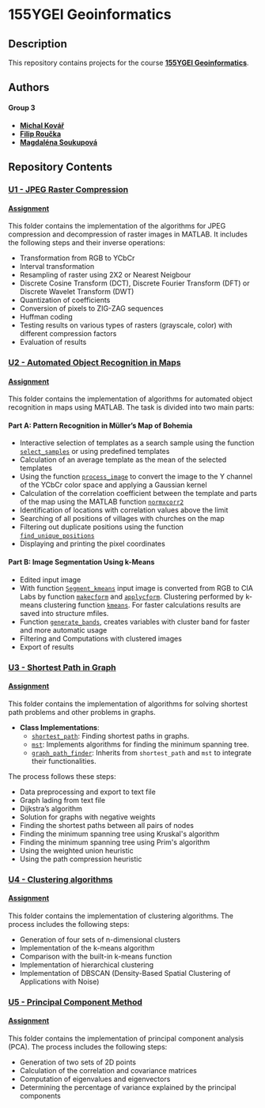 # 155YGEI Geoinformatics

## Description
This repository contains projects for the course **[155YGEI Geoinformatics](https://geo.fsv.cvut.cz/gwiki/155YGEI_Geoinformatika)**.

## Authors
#### Group 3
- **[Michal Kovář](https://github.com/kovarmi9)**
- **[Filip Roučka](https://github.com/fifi1ous)**
- **[Magdaléna Soukupová](https://github.com/soukupovam)**

## Repository Contents

### [U1 - JPEG Raster Compression](https://github.com/kovarmi9/YGEI_sk3/tree/main/U1)
#### [Assignment](https://github.com/k155cvut/ygei/blob/main/cviceni/geoinf_cv1.pdf)
This folder contains the implementation of the algorithms for JPEG compression and decompression of raster images in MATLAB. It includes the following steps and their inverse operations:
- Transformation from RGB to YCbCr
- Interval transformation
- Resampling of raster using 2X2 or Nearest Neigbour 
- Discrete Cosine Transform (DCT), Discrete Fourier Transform (DFT) or Discrete Wavelet Transform (DWT)
- Quantization of coefficients
- Conversion of pixels to ZIG-ZAG sequences
- Huffman coding
- Testing results on various types of rasters (grayscale, color) with different compression factors
- Evaluation of results

### [U2 - Automated Object Recognition in Maps](https://github.com/kovarmi9/YGEI_sk3/tree/main/U2)
#### [Assignment](https://maps.fsv.cvut.cz/~cajthaml/ygei/YGEI_cv3.pdf)
This folder contains the implementation of algorithms for automated object recognition in maps using MATLAB. The task is divided into two main parts:
#### Part A: Pattern Recognition in Müller’s Map of Bohemia
  - Interactive selection of templates as a search sample using the function [`select_samples`](https://github.com/kovarmi9/YGEI_sk3/tree/main/U2/A/select_samples.m) or using predefined templates
  - Calculation of an average template as the mean of the selected templates
  - Using the function [`process_image`](https://github.com/kovarmi9/YGEI_sk3/tree/main/U2/A/process_image.m) to convert the image to the Y channel of the YCbCr color space and applying a Gaussian kernel
  - Calculation of the correlation coefficient between the template and parts of the map using the MATLAB function [`normxcorr2`](https://www.mathworks.com/help/images/ref/normxcorr2.html)
  - Identification of locations with correlation values above the limit
  - Searching of all positions of villages with churches on the map
  - Filtering out duplicate positions using the function [`find_unique_positions`](https://github.com/kovarmi9/YGEI_sk3/tree/main/U2/A/find_unique_positions.m)
  - Displaying and printing the pixel coordinates

#### Part B: Image Segmentation Using k-Means
  - Edited input image
  - With function [`Segment_kmeans`](https://github.com/kovarmi9/YGEI_sk3/blob/main/U2/B/Segment_kmeans.m) input image is converted from RGB to CIA Labs by function [`makecform`](https://www.mathworks.com/help/images/ref/makecform.html) and [`applycform`](https://www.mathworks.com/help/images/ref/applycform.html). Clustering performed by k-means clustering function [`kmeans`](https://github.com/kovarmi9/YGEI_sk3/blob/main/U2/B/Segment_kmeans.m). For faster calculations results are saved into structure mfiles.
  - Function [`generate_bands`](https://github.com/kovarmi9/YGEI_sk3/blob/main/U2/B/generate_bands.m), creates variables with cluster band for faster and more automatic usage
  - Filtering and Computations with clustered images
  - Export of results

### [U3 - Shortest Path in Graph](https://github.com/kovarmi9/YGEI_sk3/tree/main/U3)
#### [Assignment](https://github.com/k155cvut/ygei/blob/main/cviceni/geoinf_cv4.pdf)

This folder contains the implementation of algorithms for solving shortest path problems and other problems in graphs. 
- **Class Implementations**:
  - [`shortest_path`](https://github.com/kovarmi9/YGEI_sk3/blob/main/U3/shortest_path.py): Finding shortest paths in graphs.
  - [`mst`](https://github.com/kovarmi9/YGEI_sk3/blob/main/U3/mst.py): Implements algorithms for finding the minimum spanning tree.
  - [`graph_path_finder`](https://github.com/kovarmi9/YGEI_sk3/blob/main/U3/graph_path_finder.py): Inherits from `shortest_path` and `mst` to integrate their functionalities.
  
The process follows these steps:
- Data preprocessing and export to text file
- Graph lading from text file
- Dijkstra’s algorithm  
- Solution for graphs with negative weights
- Finding the shortest paths between all pairs of nodes
- Finding the minimum spanning tree using Kruskal's algorithm
- Finding the minimum spanning tree using Prim's algorithm
- Using the weighted union heuristic
- Using the path compression heuristic

### [U4 - Clustering algorithms](https://github.com/kovarmi9/YGEI_sk3/tree/main/U4)
#### [Assignment](https://geo.fsv.cvut.cz/gwiki/155YGEI_Geoinformatika)

This folder contains the implementation of clustering algorithms. The process includes the following steps:
- Generation of four sets of n-dimensional clusters
- Implementation of the k-means algorithm
- Comparison with the built-in k-means function
- Implementation of hierarchical clustering
- Implementation of DBSCAN (Density-Based Spatial Clustering of Applications with Noise)

### [U5 - Principal Component Method](https://github.com/kovarmi9/YGEI_sk3/tree/main/U5)
#### [Assignment](https://geo.fsv.cvut.cz/gwiki/155YGEI_Geoinformatika)

This folder contains the implementation of principal component analysis (PCA). The process includes the following steps:
- Generation of two sets of 2D points
- Calculation of the correlation and covariance matrices
- Computation of eigenvalues and eigenvectors
- Determining the percentage of variance explained by the principal components
